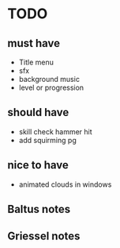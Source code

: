 # TODO

## must have

- Title menu
- sfx
- background music
- level or progression

## should have 

- skill check hammer hit
- add squirming pg

## nice to have

- animated clouds in windows


## Baltus notes

## Griessel notes